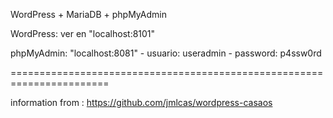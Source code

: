 WordPress + MariaDB + phpMyAdmin

WordPress: ver en "localhost:8101"

phpMyAdmin: "localhost:8081" - usuario: useradmin - password: p4ssw0rd

=======================================================================

information from : https://github.com/jmlcas/wordpress-casaos
